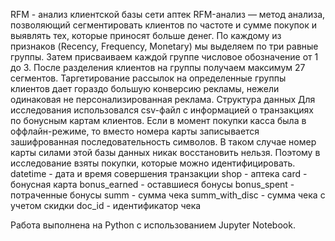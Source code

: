 RFM - анализ клиентской базы сети аптек
RFM-анализ — метод анализа, позволяющий сегментировать клиентов по частоте и сумме покупок и выявлять тех, которые приносят больше денег.
По каждому из признаков (Recency, Frequency, Monetary) мы выделяем по три равные группы. Затем присваиваем каждой группе числовое обозначение от 1 до 3. После разделения клиентов на группы получаем максимум 27 сегментов. 
Таргетирование рассылок на определенные группы клиентов дает гораздо большую конверсию рекламы, нежели одинаковая не персонализированная реклама.
Структура данных
Для исследования использовался csv-файл c информацией о транзакциях по бонусным картам клиентов.
Если в момент покупки касса была в оффлайн-режиме, то вместо номера карты записывается зашифрованная последовательность символов. В таком случае номер карты силами этой базы данных никак восстановить нельзя. Поэтому в исследование взяты покупки, которые можно идентифицировать.
datetime - дата и время совершения транзакции
shop - аптека
card - бонусная карта
bonus_earned - оставшиеся бонусы
bonus_spent - потраченные бонусы
summ - сумма чека
summ_with_disc - сумма чека с учетом скидки
doc_id - идентификатор чека

Работа выполнена на Python с использованием Jupyter Notebook.

